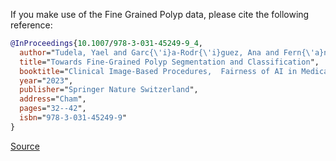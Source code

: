 If you make use of the Fine Grained Polyp data, please cite the following reference:

``` bibtex 
@InProceedings{10.1007/978-3-031-45249-9_4,
  author="Tudela, Yael and Garc{\'i}a-Rodr{\'i}guez, Ana and Fern{\'a}ndez-Esparrach, Gl{\'o}ria and Bernal, Jorge",
  title="Towards Fine-Grained Polyp Segmentation and Classification",
  booktitle="Clinical Image-Based Procedures,  Fairness of AI in Medical Imaging, and Ethical and Philosophical Issues in Medical Imaging ",
  year="2023",
  publisher="Springer Nature Switzerland",
  address="Cham",
  pages="32--42",
  isbn="978-3-031-45249-9"
}
```

[Source](https://github.com/yaeltudela/polyp_ash)